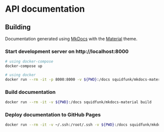 # API documentation

## Building

Documentation generated using [MkDocs](http://www.mkdocs.org/) with the [Material](https://squidfunk.github.io/mkdocs-material/) theme.

### Start development server on http://localhost:8000

```bash
# using docker-compose
docker-compose up

# using docker
docker run --rm -it -p 8000:8000 -v ${PWD}:/docs squidfunk/mkdocs-material
```

### Build documentation

```bash
docker run --rm -it -v ${PWD}:/docs squidfunk/mkdocs-material build
```

### Deploy documentation to GitHub Pages

```bash
docker run --rm -it -v ~/.ssh:/root/.ssh -v ${PWD}:/docs squidfunk/mkdocs-material gh-deploy
```
